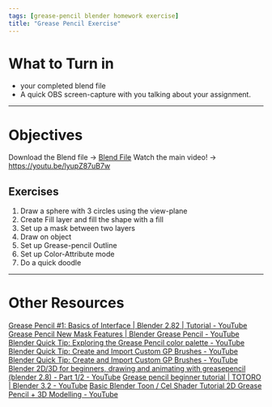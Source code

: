 ```yaml
---
tags: [grease-pencil blender homework exercise]
title: "Grease Pencil Exercise"
---
```


# What to Turn in
- your completed blend file
- A quick OBS screen-capture with you talking about your assignment.

---
# Objectives

Download the Blend file -> [Blend File](https://github.com/benshurts/Knowledge-Garden/blob/hugo/content/notes/3D-Modeling/blender/assignments/grease-pencil/grease-pencil-exercises-fundimentals.blend)
Watch the main video! -> https://youtu.be/lyupZ87uB7w



## Exercises
1. Draw a sphere with 3 circles using the view-plane
2. Create Fill layer and fill the shape with a fill
3. Set up a mask between two layers
4. Draw on object
5. Set up Grease-pencil Outline
6. Set up Color-Attribute mode
7. Do a quick doodle



---
# Other Resources

[Grease Pencil #1: Basics of Interface | Blender 2.82 | Tutorial - YouTube](https://www.youtube.com/watch?v=w3O-t_dkoBU)
[Grease Pencil New Mask Features | Blender Grease Pencil - YouTube](https://www.youtube.com/watch?v=lI0V-0UuhmE)
[Blender Quick Tip: Exploring the Grease Pencil color palette - YouTube](https://www.youtube.com/watch?v=4VpvaSbh8KA)
[Blender Quick Tip: Create and Import Custom GP Brushes - YouTube](https://www.youtube.com/watch?v=6lk9Y2s6bQw)
[Blender Quick Tip: Create and Import Custom GP Brushes - YouTube](https://www.youtube.com/watch?v=6lk9Y2s6bQw)
[Blender 2D/3D for beginners, drawing and animating with greasepencil (blender 2.8) - Part 1/2 - YouTube](https://www.youtube.com/watch?v=c57qq2nE3B0)
[Grease pencil beginner tutorial | TOTORO | Blender 3.2 - YouTube](https://www.youtube.com/watch?v=SpFwrQOpQ0M)
[Basic Blender Toon / Cel Shader Tutorial 2D Grease Pencil + 3D Modelling - YouTube](https://www.youtube.com/watch?v=hBztmFHkNQo)